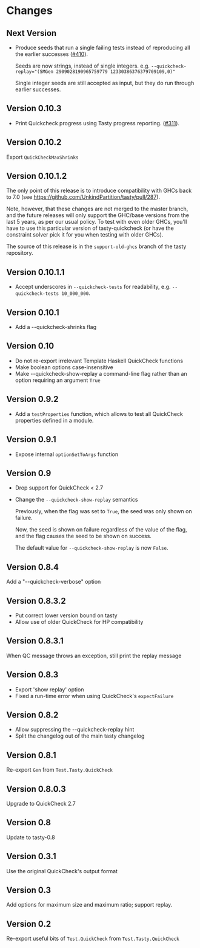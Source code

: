 Changes
=======

Next Version
------------

* Produce seeds that run a single failing tests instead of reproducing
  all the earlier successes ([#410](https://github.com/UnkindPartition/tasty/pull/410)).

  Seeds are now strings, instead of single integers. e.g.
  `--quickcheck-replay="(SMGen 2909028190965759779 12330386376379709109,0)"`

  Single integer seeds are still accepted as input, but they do run through
  earlier successes.

Version 0.10.3
--------------

* Print Quickcheck progress using Tasty progress reporting.
  ([#311](https://github.com/UnkindPartition/tasty/pull/311)).

Version 0.10.2
--------------

Export `QuickCheckMaxShrinks`

Version 0.10.1.2
----------------

The only point of this release is to introduce compatibility with GHCs back to 7.0
(see https://github.com/UnkindPartition/tasty/pull/287).

Note, however, that these changes are not merged to the master branch, and the
future releases will only support the GHC/base versions from the last 5 years,
as per our usual policy. To test with even older GHCs, you'll have to use this
particular version of tasty-quickcheck (or have the constraint solver pick it
for you when testing with older GHCs).

The source of this release is in the `support-old-ghcs` branch of the tasty
repository.

Version 0.10.1.1
----------------

* Accept underscores in `--quickcheck-tests` for readability,
    e.g. `--quickcheck-tests 10_000_000`.

Version 0.10.1
--------------

* Add a --quickcheck-shrinks flag

Version 0.10
------------

* Do not re-export irrelevant Template Haskell QuickCheck functions
* Make boolean options case-insensitive
* Make --quickcheck-show-replay a command-line flag rather than an option
    requiring an argument `True`

Version 0.9.2
-------------

* Add a `testProperties` function, which allows to test all QuickCheck
    properties defined in a module.

Version 0.9.1
-------------

* Expose internal `optionSetToArgs` function

Version 0.9
-------------

* Drop support for QuickCheck < 2.7
* Change the `--quickcheck-show-replay` semantics

    Previously, when the flag was set to `True`, the seed was only shown on failure.

    Now, the seed is shown on failure regardless of the value of the flag,
    and the flag causes the seed to be shown on success.

    The default value for `--quickcheck-show-replay` is now `False`.

Version 0.8.4
-------------

Add a "--quickcheck-verbose" option

Version 0.8.3.2
---------------

* Put correct lower version bound on tasty
* Allow use of older QuickCheck for HP compatibility

Version 0.8.3.1
---------------

When QC message throws an exception, still print the replay message

Version 0.8.3
-------------

* Export 'show replay' option
* Fixed a run-time error when using QuickCheck's `expectFailure`

Version 0.8.2
-------------

* Allow suppressing the --quickcheck-replay hint
* Split the changelog out of the main tasty changelog

Version 0.8.1
-------------

Re-export `Gen` from `Test.Tasty.QuickCheck`

Version 0.8.0.3
---------------

Upgrade to QuickCheck 2.7

Version 0.8
-----------

Update to tasty-0.8

Version 0.3.1
-------------

Use the original QuickCheck's output format

Version 0.3
-----------

Add options for maximum size and maximum ratio; support replay.

Version 0.2
-----------

Re-export useful bits of `Test.QuickCheck` from `Test.Tasty.QuickCheck`
